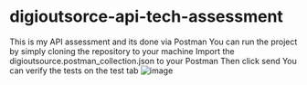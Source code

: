 # digioutsorce-api-tech-assessment
This is my API assessment and its done via Postman 
You can run the project by simply cloning the repository to your machine
Import the digioutsource.postman_collection.json to your Postman
Then click send
You can verify the tests on the test tab 
![image](https://user-images.githubusercontent.com/12251485/155569921-3bfe43ae-0ea8-4d4f-8e45-90ff58cb8ee1.png)
